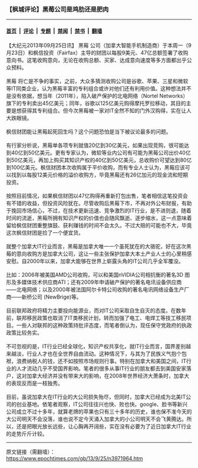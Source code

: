 ### 【枫城评论】黑莓公司是鸡肋还是肥肉

---

#### [首页](../../../..?n3971964) &nbsp;|&nbsp; [评论](../../../../../epoch-comment?n3971964) &nbsp;|&nbsp; [专题](../../../../../epoch-special?n3971964) &nbsp;|&nbsp; [禁闻](../../../../../epoch-news?n3971964) &nbsp;|&nbsp; [禁书](../../../../../books?n3971964) &nbsp;|&nbsp; [翻墙](https://github.com/gfw-breaker/nogfw/blob/master/README.md?n3971964)


<div class="post_content" id="artbody" itemprop="articleBody">
 <!-- article content begin -->
 <p>
  【大纪元2013年09月25日讯】
  <ok href="https://www.epochtimes.com/gb/tag/%E9%BB%91%E8%8E%93.html">
   黑莓
  </ok>
  公司（加拿大智能手机制造商）于本周一（9月23日）和枫信投资（Fairfax）主导的财团以每股9美元、47亿总额签署了收购意向书。这笔收购意向，无论在收购总额、买家、达成意向速度等多方面都出乎公众预料。
  <br/>
  <br/>
  <ok href="https://www.epochtimes.com/gb/tag/%E9%BB%91%E8%8E%93.html">
   黑莓
  </ok>
  将亡是不争的事实，之前，大众多猜测收购公司是谷歌、苹果、三星和微软等IT同类企业，认为黑莓丰富的专利组合或许对他们还有利用价值。这种想法并不是没有依据，想当年（2011年），陷入破产保护的北电网络（Nortel Networks）旗下的专利卖出45亿美元；同年，谷歌以125亿美元购得摩托罗拉移动，其目的主要是想获得其专利组合。但今次黑莓被一家对IT全然不知的门外汉购得，实在让人大跌眼镜。
  <br/>
  <br/>
  枫信财团能让黑莓起死回生吗？这个问题恐怕是当下被议论最多的问题。
  <br/>
  <br/>
  有行家分析说，黑莓单各项专利就值20亿到30亿美元，如果出现竞购，很可能达到40亿到50亿美元。更有专家认为，微软等业内公司有可能为黑莓公司出价40亿到50亿美元，再加上购买其知识产权的40亿到50亿美元，总收购价可望达到80亿到100亿美元。枫信财团本次收购属于平价收购，而有专业人士认为，黑莓应该可以找到以每股12美元价格的溢价收购方，毕竟黑莓还有26亿加元的现金流和短期投资。
  <br/>
  <br/>
  按照目前情况，如果枫信财团以47亿购得再重新打包出售，笔者相信这笔投资会有不错的收益，但投资风险犹在。尽管收购后黑莓下市，不再对外公布财报，有助于挽回市场信心，不过，在技术更新迅速、竞争激烈的IT行业，是不进则退，随着时间的流逝，黑莓所拥有知识产权的价值也会随风飘逝、逐步缩水，这一点意味着留给枫信财团重整旗鼓、获利赚钱的时间不会太久。不过大赔的可能也不大，毕竟这次枫信财团是捡了一个便宜货。
  <br/>
  <br/>
  就整个加拿大IT行业而言，黑莓是加拿大唯一一个虽死犹在的大骆驼，好在这次黑莓的意向收购方是加拿大公司，这让一些主张保护加拿大本土产业人士的心里稍感安慰。自2000年以来，加拿大能够在世界上崭露头角的IT公司几乎全军覆没。
  <br/>
  <br/>
  比如：2006年被美国AMD公司收购，可以和美国nVIDIA公司相抗衡的著名3D 图形及多媒体技术供应商ATI；还有2009年申请破产保护的著名电讯设备供应商——北电网络；以及2000年被法国阿尔卡特公司收购的著名电讯网络设备生产厂商——新桥公司 (NewBrige)等。
  <br/>
  <br/>
  目前联邦政府将精力主要投向能源业，而对IT公司采取自生自灭的态度。在数年前，联邦移民政策也取消了IT类移民计划，转而加强了电工、电焊工等技工移民项目。一些人对联邦的这种政策持批评态度，而笔者倒认为，现任保守党政府的执政政策比较务实。
  <br/>
  <br/>
  不可忽视的是，IT行业已经全球化，知识产权共享化，就IT行业而言，国界差别越来越淡，行业人才也在全世界自由流动。这种情况下，与其为了民族义气抱个包袱，浪费纳税人的钱，还不如按照市场规则行事。特别在加拿大和美国之间，IT行业的人才流动几乎不受国界影响。笔者的很多从事IT行业的朋友都去到美国安家落户，这对加拿大经济并没有带来大的影响，在2008年世界经济大萧条时，加拿大的表现反而是一枝独秀。
  <br/>
  <br/>
  目前，虽说加拿大在IT行业的大公司损失殆尽，但同时，加拿大已经成为北美IT公司的创业基地。依笔者观察，IT公司往往兴也快、败也快。google、脸书等新兴公司成立不过十多年，就算老牌的苹果也只有三十多年的历史，谁也保不准今天的大公司明天不会没落，谁也说不定今天涌入加拿大的小公司明天不会飞黄腾达。所以，还是把眼光放长远些，让心胸再开阔些，实在没有必要为了近日加拿大IT行业的走势斤斤计较。
 </p>
 <!-- article content end -->
 <div id="below_article_ad">
 </div>
</div>


---

原文链接（需翻墙）：https://www.epochtimes.com/gb/13/9/25/n3971964.htm